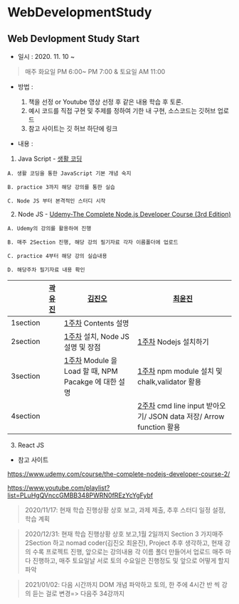 # WebDevelopmentStudy

## Web Devlopment Study Start
 - 일시 : 2020. 11. 10 ~
 > 매주 화요일 PM 6:00~ PM 7:00  &  토요일 AM 11:00
 
 - 방법 : 
   1. 책을 선정 or Youtube 영상 선정 후 같은 내용 학습 후 토론.
   2. 예시 코드를 직접 구현 및 주제를 정하여  기한 내 구현, 소스코드는 깃허브 업로드
   3. 참고 사이트는 깃 허브 하단에 링크

 - 내용 :

  1. Java Script - [생활 코딩](https://www.youtube.com/playlist?list=PLuHgQVnccGMBB348PWRN0fREzYcYgFybf)


    
    A. 생활 코딩을 통한 JavaScript 기본 개념 숙지

    B. practice 3까지 해당 강의를 통한 실습

    C. Node JS 부터 본격적인 스터디 시작

  2. Node JS - [Udemy-The Complete Node.js Developer Course (3rd Edition)](https://www.udemy.com/course/the-complete-nodejs-developer-course-2/)

    
    A. Udemy의 강의를 활용하여 진행

    B. 매주 2Section 진행, 해당 강의 필기자료 각자 이름폴더에 업로드
    
    C. practice 4부터 해당 강의 실습내용 

    D. 해당주차 필기자료 내용 확인

  |       | [곽유진](https://github.com/dbelse)          | [김진오](https://github.com/Kimjino1996)        | [최윤진](https://github.com/yoonjin-choi)        |
  | :---: | ---------- | -------- | ------- |
  | 1section |  | [1주차](https://github.com/Kimjino1996/WebDevelopmentStudy/tree/main/kimjino/1week) Contents 설명 |    |
  | 2section |  | [1주차](https://github.com/Kimjino1996/WebDevelopmentStudy/tree/main/kimjino/1week) 설치, Node JS 설명 및 장점 |[1주차](https://github.com/Kimjino1996/WebDevelopmentStudy/blob/main/yoonjin/Week1.md) Nodejs 설치하기  |
  | 3section |  | [1주차](https://github.com/Kimjino1996/WebDevelopmentStudy/tree/main/kimjino/1week) Module 을 Load 할 때, NPM Pacakge 에 대한 설명 |[1주차](https://github.com/Kimjino1996/WebDevelopmentStudy/blob/main/yoonjin/Week1.md) npm module 설치 및 chalk,validator 활용  |
  | 4section |  |  |[2주차](https://github.com/Kimjino1996/WebDevelopmentStudy/blob/main/yoonjin/Week2.md) cmd line input 받아오기/ JSON data 저장/ Arrow function 활용  |


  3. React JS

  * 참고 사이트

  https://www.udemy.com/course/the-complete-nodejs-developer-course-2/

  https://www.youtube.com/playlist?list=PLuHgQVnccGMBB348PWRN0fREzYcYgFybf
  
  > 2020/11/17: 
  >현재 학습 진행상황 상호 보고, 과제 제출, 추후 스터디 일정 설정, 학습 계획

  > 2020/12/31:
  >현재 학습 진행상황 상호 보고,1월 2일까지 Section 3 가지매주 2Section 하고 nomad coder(김진오 최윤진), Project 추후 생각하고, 현재 강의 수록 프로젝트 진행, 앞으로는 강의내용 각 이름 폴더 만들어서 업로드 매주 마다 진행하고, 매주 토요일날 서로 토의 수요일은 진행정도 및 앞으로 어떻게 할지 파악 

  > 2021/01/02:
  > 다음 시간까지 DOM 개념 파악하고 토의, 한 주에 4시간 반 씩 강의 듣는 걸로 변경=> 다음주 34강까지
